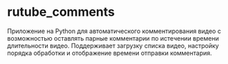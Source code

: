 # rutube_comments
Приложение на Python для автоматического комментирования видео с возможностью оставлять парные комментарии по истечении времени длительности видео. Поддерживает загрузку списка видео, настройку порядка обработки и отображение времени отправки комментария.
